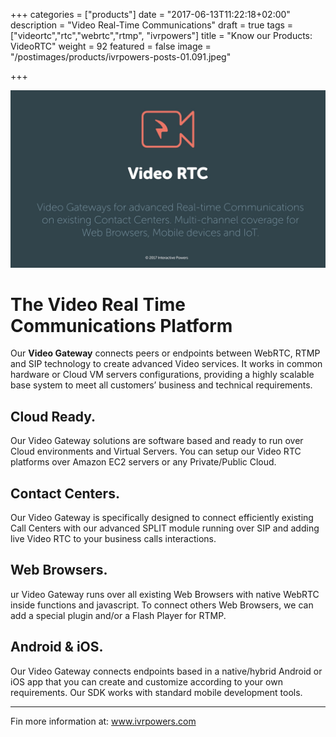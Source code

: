 +++
categories = ["products"]
date = "2017-06-13T11:22:18+02:00"
description = "Video Real-Time Communications"
draft = true
tags = ["videortc","rtc","webrtc","rtmp", "ivrpowers"]
title = "Know our Products: VideoRTC"
weight = 92
featured = false
image = "/postimages/products/ivrpowers-posts-01.091.jpeg"

+++

![VideoRTC logo](/postimages/products/ivrpowers-posts-01.009.jpeg)

# The Video Real Time Communications Platform

Our **Video Gateway** connects peers or endpoints between WebRTC, RTMP and SIP technology to create advanced Video services. It works in common hardware or Cloud VM servers configurations, providing a highly scalable base system to meet all customers’ business and technical requirements.

## Cloud Ready. 
Our Video Gateway solutions are software based and ready to run over Cloud environments and Virtual Servers. You can setup our Video RTC platforms over Amazon EC2 servers or any Private/Public Cloud.

## Contact Centers.
Our Video Gateway is specifically designed to connect efficiently existing Call Centers with our advanced SPLIT module running over SIP and adding live Video RTC to your business calls interactions.

## Web Browsers.
ur Video Gateway runs over all existing Web Browsers with native WebRTC inside functions and javascript. To connect others Web Browsers, we can add a special plugin and/or a Flash Player for RTMP.

## Android & iOS.
Our Video Gateway connects endpoints based in a native/hybrid Android or iOS app that you can create and customize according to your own requirements. Our SDK works with standard mobile development tools.

---
Fin more information at: [www.ivrpowers.com ](http://www.ivrpowers.com/)

